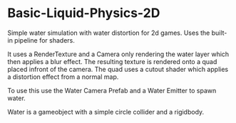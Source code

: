 # Basic-Liquid-Physics-2D
Simple water simulation with water distortion for 2d games. Uses the built-in pipeline for shaders.

It uses a RenderTexture and a Camera only rendering the water layer which then applies
a blur effect. The resulting texture is rendered onto a quad placed infront of the
camera.
The quad uses a cutout shader which applies a distortion effect from a normal map.

To use this use the Water Camera Prefab and a Water Emitter to spawn water.

Water is a gameobject with a simple circle collider and a rigidbody.
